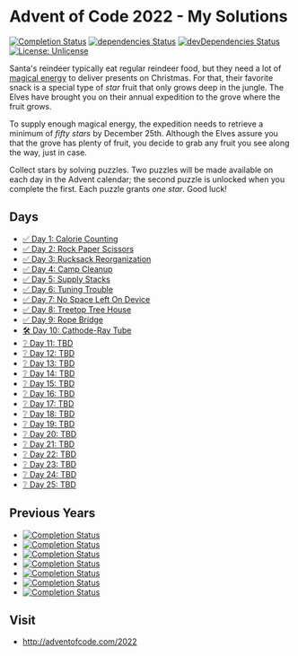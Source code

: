 # Advent of Code 2022 - My Solutions
[![Completion Status](https://img.shields.io/endpoint?url=https://raw.githubusercontent.com/staddi99/AdventOfCode/master/.github/badges/completion-2022.json)](https://github.com/staddi99/AdventOfCode/tree/main/2022)
[![dependencies Status](https://status.david-dm.org/gh/staddi99/AdventOfCode.svg)](https://david-dm.org/staddi99/AdventOfCode)
[![devDependencies Status](https://status.david-dm.org/gh/staddi99/AdventOfCode.svg?type=dev)](https://david-dm.org/staddi99/AdventOfCode?type=dev)
[![License: Unlicense](https://img.shields.io/github/license/staddi99/AdventOfCode)](https://raw.githubusercontent.com/staddi99/AdventOfCode/master/LICENSE)

Santa's reindeer typically eat regular reindeer food, but they need a lot of [magical energy](/2018/day/25) to deliver presents on Christmas. For that, their favorite snack is a special type of _star_ fruit that only grows deep in the jungle. The Elves have brought you on their annual expedition to the grove where the fruit grows.

To supply enough magical energy, the expedition needs to retrieve a minimum of _fifty stars_ by December 25th. Although the Elves assure you that the grove has plenty of fruit, you decide to grab any fruit you see along the way, just in case.

Collect stars by solving puzzles. Two puzzles will be made available on each day in the Advent calendar; the second puzzle is unlocked when you complete the first. Each puzzle grants _one star_. Good luck!

## Days

*  [✅ Day 1: Calorie Counting](day_1/)
*  [✅ Day 2: Rock Paper Scissors](day_2/)
*  [✅ Day 3: Rucksack Reorganization](day_3/)
*  [✅ Day 4: Camp Cleanup](day_4/)
*  [✅ Day 5: Supply Stacks](day_5/)
*  [✅ Day 6: Tuning Trouble](day_6/)
*  [✅ Day 7: No Space Left On Device](day_7/)
*  [✅ Day 8: Treetop Tree House](day_8/)
*  [✅ Day 9: Rope Bridge](day_9/)
*  [🛠️ Day 10: Cathode-Ray Tube](day_10/)
*  [❔ Day 11: TBD]()
*  [❔ Day 12: TBD]()
*  [❔ Day 13: TBD]()
*  [❔ Day 14: TBD]()
*  [❔ Day 15: TBD]()
*  [❔ Day 16: TBD]()
*  [❔ Day 17: TBD]()
*  [❔ Day 18: TBD]()
*  [❔ Day 19: TBD]()
*  [❔ Day 20: TBD]()
*  [❔ Day 21: TBD]()
*  [❔ Day 22: TBD]()
*  [❔ Day 23: TBD]()
*  [❔ Day 24: TBD]()
*  [❔ Day 25: TBD]()

## Previous Years
*  [![Completion Status](https://img.shields.io/endpoint?url=https://raw.githubusercontent.com/staddi99/AdventOfCode/master/.github/badges/completion-2021.json&label=2021)](https://github.com/staddi99/AdventOfCode/tree/main/2021)
*  [![Completion Status](https://img.shields.io/endpoint?url=https://raw.githubusercontent.com/staddi99/AdventOfCode/master/.github/badges/completion-2020.json&label=2020)](https://github.com/staddi99/AdventOfCode/tree/main/2020)
*  [![Completion Status](https://img.shields.io/endpoint?url=https://raw.githubusercontent.com/staddi99/AdventOfCode/master/.github/badges/completion-2019.json&label=2019)](https://github.com/staddi99/AdventOfCode/tree/main/2019)
*  [![Completion Status](https://img.shields.io/endpoint?url=https://raw.githubusercontent.com/staddi99/AdventOfCode/master/.github/badges/completion-2018.json&label=2018)](https://github.com/staddi99/AdventOfCode/tree/main/2018)
*  [![Completion Status](https://img.shields.io/endpoint?url=https://raw.githubusercontent.com/staddi99/AdventOfCode/master/.github/badges/completion-2017.json&label=2017)](https://github.com/staddi99/AdventOfCode/tree/main/2017)
*  [![Completion Status](https://img.shields.io/endpoint?url=https://raw.githubusercontent.com/staddi99/AdventOfCode/master/.github/badges/completion-2016.json&label=2016)](https://github.com/staddi99/AdventOfCode/tree/main/2016)
*  [![Completion Status](https://img.shields.io/endpoint?url=https://raw.githubusercontent.com/staddi99/AdventOfCode/master/.github/badges/completion-2015.json&label=2015)](https://github.com/staddi99/AdventOfCode/tree/main/2015)

## Visit
*  http://adventofcode.com/2022